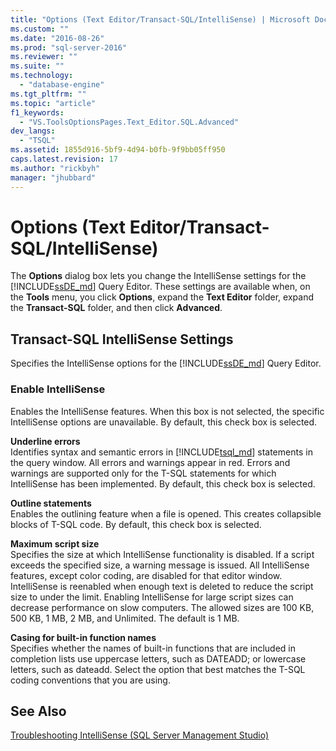 ```yaml
---
title: "Options (Text Editor/Transact-SQL/IntelliSense) | Microsoft Docs"
ms.custom: ""
ms.date: "2016-08-26"
ms.prod: "sql-server-2016"
ms.reviewer: ""
ms.suite: ""
ms.technology: 
  - "database-engine"
ms.tgt_pltfrm: ""
ms.topic: "article"
f1_keywords: 
  - "VS.ToolsOptionsPages.Text_Editor.SQL.Advanced"
dev_langs: 
  - "TSQL"
ms.assetid: 1855d916-5bf9-4d94-b0fb-9f9bb05ff950
caps.latest.revision: 17
ms.author: "rickbyh"
manager: "jhubbard"
---
```

# Options (Text Editor/Transact-SQL/IntelliSense)
  The **Options** dialog box lets you change the IntelliSense settings for the [!INCLUDE[ssDE_md](../a9notintoc/includes/ssde-md.md)] Query Editor. These settings are available when, on the **Tools** menu, you click **Options**, expand the **Text Editor** folder, expand the **Transact-SQL** folder, and then click **Advanced**.  
  
## Transact-SQL IntelliSense Settings  
 Specifies the IntelliSense options for the [!INCLUDE[ssDE_md](../a9notintoc/includes/ssde-md.md)] Query Editor.  
  
### Enable IntelliSense  
 Enables the IntelliSense features. When this box is not selected, the specific IntelliSense options are unavailable. By default, this check box is selected.  
  
 **Underline errors**  
 Identifies syntax and semantic errors in [!INCLUDE[tsql_md](../a9notintoc/includes/tsql-md.md)] statements in the query window. All errors and warnings appear in red. Errors and warnings are supported only for the T-SQL statements for which IntelliSense has been implemented. By default, this check box is selected.  
  
 **Outline statements**  
Enables the outlining feature when a file is opened. This creates collapsible blocks of T-SQL code. By default, this check box is selected.  
  
 **Maximum script size**  
 Specifies the size at which IntelliSense functionality is disabled. If a script exceeds the specified size, a warning message is issued. All IntelliSense features, except color coding, are disabled for that editor window. IntelliSense is reenabled when enough text is deleted to reduce the script size to under the limit. Enabling IntelliSense for large script sizes can decrease performance on slow computers. The allowed sizes are 100 KB, 500 KB, 1 MB, 2 MB, and Unlimited. The default is 1 MB.  
  
 **Casing for built-in function names**  
 Specifies whether the names of built-in functions that are included in completion lists use uppercase letters, such as DATEADD; or lowercase letters, such as dateadd. Select the option that best matches the T-SQL coding conventions that you are using.  
  
## See Also  
 [Troubleshooting IntelliSense (SQL Server Management Studio)](https://msdn.microsoft.com/library/ms173434.aspx)  
  
  